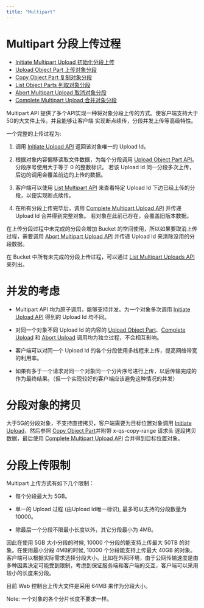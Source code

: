 ```yaml
---
title: "Multipart"
---
```


# Multipart 分段上传过程
- [Initiate Multipart Upload 初始化分段上传](initiate/)
- [Upload Object Part 上传对象分段](upload/)
- [Copy Object Part 复制对象分段](copy/)
- [List Object Parts 列取对象分段](list/)
- [Abort Multipart Upload 取消对象分段](abort/)
- [Complete Multipart Upload 合并对象分段](complete/)

Multipart API 提供了多个API实现一种将对象分段上传的方式。使客户端支持大于5G的大文件上传。并且能够让客户端
实现断点续传，分段并发上传等高级特性。

一个完整的上传过程为:

1. 调用 [Initiate Upload API](initiate/) 返回该对象唯一的 Upload Id。

2. 根据对象内容偏移读取文件数据，为每个分段调用 [Upload Object Part API](upload/)。分段序号使用大于等于 0 的整数标识。
   若该 Upload Id 同一分段多次上传，后边的调用会覆盖前边的上传的数据。

3. 客户端可以使用 [List Multipart API](list/) 来查看特定 Upload Id 下边已经上传的分段，以便实现断点续传。

4. 在所有分段上传完毕后，调用 [Complete Multipart Upload API](complete/) 并传递 Upload Id 合并得到完整对象。
   若对象在此前已存在，会覆盖旧版本数据。


在上传分段过程中未完成的分段会增加 Bucket 的空间使用，所以如果要取消上传过程，需要调用 [Abort Multipart Upload API](abort/)
并传递 Upload Id 来清除没用的分段数据。

在 Bucket 中所有未完成的分段上传过程，可以通过 [List Multipart Uploads API](../../bucket/list_multipart_uploads.html)来列出。


# 并发的考虑

- Multipart API 均为原子调用，能够支持并发。为一个对象多次调用 [Initiate Upload API](initiate/)  得到的 Upload Id 均不同。

- 对同一个对象不同 Upload Id 的内容的 [Upload Object Part](upload/)、[Complete Upload](complete/) 和 [Abort Upload](abort/) 调用均为独立过程，不会相互影响。

- 客户端可以对同一个 Upload Id 的各个分段使用多线程来上传，提高网络带宽的利用率。

- 如果有多于一个请求对同一个对象同一个分片序号进行上传，以后传输完成的作为最终结果。（但一个实现较好的客户端应该避免这种情况的并发）


# 分段对象的拷贝

大于5G的分段对象，不支持直接拷贝，客户端需要为目标位置对象调用 [Initiate Upload](initiate/)，然后参照 [Copy Object Part](copy/)并附带 x-qs-copy-range 请求头
逐段拷贝数据，最后使用 [Complete Multipart Upload API](complete/) 合并得到目标位置对象。

# 分段上传限制

Multipart 上传方式有如下几个限制：

- 每个分段最大为 5GB。

- 单一的 Upload 过程 (由Upload Id唯一标识), 最多可以支持的分段数量为10000。

- 除最后一个分段不限最小长度以外，其它分段最小为 4MB。

因此在使用 5GB 大小分段的时候, 10000 个分段的能支持上传最大 50TB 的对象。在使用最小分段 4MB的时候, 10000 个分段能支持上传最大 40GB 的对象。
客户端可以根据实际需求选择分段大小。比如在外网环境，由于公网传输速度是由多种因素决定可能受到限制，考虑到保证服务端和客户端的交互，客户端可以采用较小的长度来分段。

目前 Web 控制台上传大文件是采用 64MB 来作为分段大小。

Note: 一个对象的各个分片长度不要求一样。
